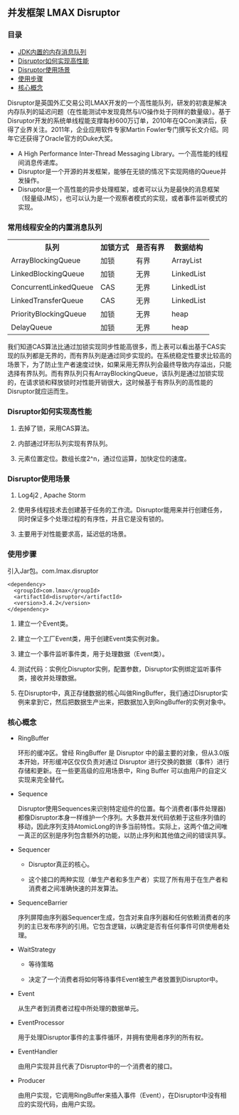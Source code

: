 ## 并发框架 LMAX Disruptor

### 目录
- [JDK内置的内存消息队列](#JDK内置的内存消息队列)
- [Disruptor如何实现高性能](#Disruptor如何实现高性能)
- [Disruptor使用场景](#Disruptor使用场景)
- [使用步骤](#使用步骤)
- [核心概念](#核心概念)

Disruptor是英国外汇交易公司LMAX开发的一个高性能队列，研发的初衷是解决内存队列的延迟问题（在性能测试中发现竟然与I/O操作处于同样的数量级）。基于Disruptor开发的系统单线程能支撑每秒600万订单，2010年在QCon演讲后，获得了业界关注。2011年，企业应用软件专家Martin Fowler专门撰写长文介绍。同年它还获得了Oracle官方的Duke大奖。

- A High Performance Inter-Thread Messaging Library。一个高性能的线程间消息传递库。
- Disruptor是一个开源的并发框架，能够在无锁的情况下实现网络的Queue并发操作。
- Disruptor是一个高性能的异步处理框架，或者可以认为是最快的消息框架（轻量级JMS），也可以认为是一个观察者模式的实现，或者事件监听模式的实现。

### 常用线程安全的内置消息队列

<table>
    <tr><th>队列</th><th>加锁方式</th><th>是否有界</th><th>数据结构</th></tr>
    <tr><td>ArrayBlockingQueue</td><td>加锁</td><td>有界</td><td>ArrayList</td></tr>
    <tr><td>LinkedBlockingQueue</td><td>加锁</td><td>无界</td><td>LinkedList</td></tr>
    <tr><td>ConcurrentLinkedQueue</td><td>CAS</td><td>无界</td><td>LinkedList</td></tr>
    <tr><td>LinkedTransferQueue</td><td>CAS</td><td>无界</td><td>LinkedList</td></tr>
    <tr><td>PriorityBlockingQueue</td><td>加锁</td><td>无界</td><td>heap</td></tr>
    <tr><td>DelayQueue</td><td>加锁</td><td>无界</td><td>heap</td></tr>
</table>

我们知道CAS算法比通过加锁实现同步性能高很多，而上表可以看出基于CAS实现的队列都是无界的，而有界队列是通过同步实现的。在系统稳定性要求比较高的场景下，为了防止生产者速度过快，如果采用无界队列会最终导致内存溢出，只能选择有界队列。而有界队列只有ArrayBlockingQueue，该队列是通过加锁实现的，在请求锁和释放锁时对性能开销很大，这时候基于有界队列的高性能的Disruptor就应运而生。

### Disruptor如何实现高性能

1.	去掉了锁，采用CAS算法。

2.	内部通过环形队列实现有界队列。

3.	元素位置定位。数组长度2^n，通过位运算，加快定位的速度。

### Disruptor使用场景

1.	Log4j2 , Apache Storm

2.	使用多线程技术去创建基于任务的工作流。Disruptor能用来并行创建任务，同时保证多个处理过程的有序性，并且它是没有锁的。

3.	主要用于对性能要求高，延迟低的场景。

### 使用步骤

引入Jar包。com.lmax.disruptor
```text
<dependency>
  <groupId>com.lmax</groupId>
  <artifactId>disruptor</artifactId>
  <version>3.4.2</version>
</dependency>
```

1.	建立一个Event类。

2.	建立一个工厂Event类，用于创建Event类实例对象。

3.	建立一个事件监听事件类，用于处理数据（Event类）。

4.	测试代码：实例化Disruptor实例，配置参数，Disruptor实例绑定监听事件类，接收并处理数据。

5.	在Disruptor中，真正存储数据的核心叫做RingBuffer，我们通过Disruptor实例来拿到它，然后把数据生产出来，把数据加入到RingBuffer的实例对象中。

### 核心概念

- RingBuffer

    环形的缓冲区。曾经 RingBuffer 是 Disruptor 中的最主要的对象，但从3.0版本开始，环形缓冲区仅仅负责对通过 Disruptor 进行交换的数据（事件）进行存储和更新。在一些更高级的应用场景中，Ring Buffer 可以由用户的自定义实现来完全替代。

- Sequence

    Disruptor使用Sequences来识别特定组件的位置。每个消费者(事件处理器)都像Disruptor本身一样维护一个序列。大多数并发代码依赖于这些序列值的移动，因此序列支持AtomicLong的许多当前特性。实际上，这两个值之间唯一真正的区别是序列包含额外的功能，以防止序列和其他值之间的错误共享。

- Sequencer

    - Disruptor真正的核心。
    
    - 这个接口的两种实现（单生产者和多生产者）实现了所有用于在生产者和消费者之间准确快速的并发算法。

- SequenceBarrier

    序列屏障由序列器Sequencer生成，包含对来自序列器和任何依赖消费者的序列的主已发布序列的引用。它包含逻辑，以确定是否有任何事件可供使用者处理。

- WaitStrategy

    - 等待策略

    - 决定了一个消费者将如何等待事件Event被生产者放置到Disruptor中。

- Event

    从生产者到消费者过程中所处理的数据单元。

- EventProcessor

    用于处理Disruptor事件的主事件循环，并拥有使用者序列的所有权。

- EventHandler

    由用户实现并且代表了Disruptor中的一个消费者的接口。

- Producer

    由用户实现，它调用RingBuffer来插入事件（Event），在Disruptor中没有相应的实现代码，由用户实现。

